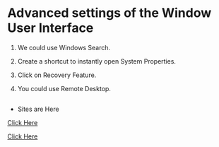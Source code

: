 # Advanced settings of the Window User Interface

1. We could use Windows Search.

1. Create a shortcut to instantly open System Properties.

1. Click on Recovery Feature.

1. You could use Remote Desktop.


##

- Sites are Here

[Click Here](https://www.windowsdigitals.com/windows-11-system-properties-advanced-system-settings/)

[Click Here](https://windowsreport.com/advanced-system-settings-in-windows-11/)


